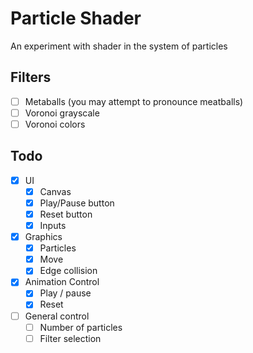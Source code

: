 # Particle Shader

An experiment with shader in the system of particles

## Filters

- [ ] Metaballs (you may attempt to pronounce meatballs)
- [ ] Voronoi grayscale
- [ ] Voronoi colors

## Todo

- [x] UI
  - [x] Canvas
  - [x] Play/Pause button
  - [x] Reset button
  - [x] Inputs
- [x] Graphics
  - [x] Particles
  - [x] Move
  - [x] Edge collision
- [x] Animation Control
  - [x] Play / pause
  - [x] Reset
- [ ] General control
  - [ ] Number of particles
  - [ ] Filter selection
